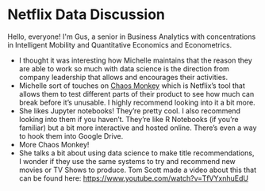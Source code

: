 # Netflix Data Discussion

Hello, everyone! I'm Gus, a senior in Business Analytics with concentrations in Intelligent Mobility and Quantitative Economics and Econometrics.

 

- I thought it was interesting how Michelle maintains that the reason they are able to work so much with data science is the direction from company leadership that allows and encourages their activities. 
- Michelle sort of touches on [Chaos Monkey](https://netflix.github.io/chaosmonkey/) which is Netflix’s tool that allows them to test different parts of their product to see how much can break before it’s unusable. I highly recommend looking into it a bit more.
- She likes Jupyter notebooks! They’re pretty cool. I also recommend looking into them if you haven’t. They’re like R Notebooks (if you’re familiar) but a bit more interactive and hosted online. There’s even a way to hook them into Google Drive.
- More Chaos Monkey!
- She talks a bit about using data science to make title recommendations, I wonder if they use the same systems to try and recommend new movies or TV Shows to produce. Tom Scott made a video about this that can be found here: https://www.youtube.com/watch?v=TfVYxnhuEdU
